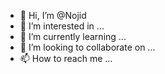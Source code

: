 - 👋 Hi, I’m @Nojid
- 👀 I’m interested in ...
- 🌱 I’m currently learning ...
- 💞️ I’m looking to collaborate on ...
- 📫 How to reach me ...

<!---
Nojid/Nojid is a ✨ special ✨ repository because its `README.md` (this file) appears on your GitHub profile.


